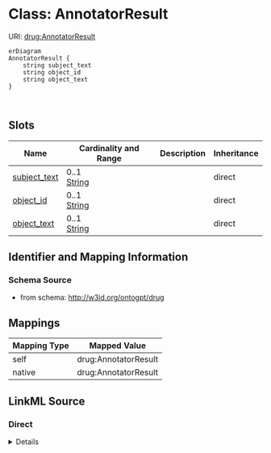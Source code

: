 # Class: AnnotatorResult



URI: [drug:AnnotatorResult](http://w3id.org/ontogpt/drug/AnnotatorResult)


```mermaid
erDiagram
AnnotatorResult {
    string subject_text  
    string object_id  
    string object_text  
}



```



<!-- no inheritance hierarchy -->


## Slots

| Name | Cardinality and Range | Description | Inheritance |
| ---  | --- | --- | --- |
| [subject_text](subject_text.md) | 0..1 <br/> [String](String.md) |  | direct |
| [object_id](object_id.md) | 0..1 <br/> [String](String.md) |  | direct |
| [object_text](object_text.md) | 0..1 <br/> [String](String.md) |  | direct |









## Identifier and Mapping Information







### Schema Source


* from schema: http://w3id.org/ontogpt/drug





## Mappings

| Mapping Type | Mapped Value |
| ---  | ---  |
| self | drug:AnnotatorResult |
| native | drug:AnnotatorResult |





## LinkML Source

<!-- TODO: investigate https://stackoverflow.com/questions/37606292/how-to-create-tabbed-code-blocks-in-mkdocs-or-sphinx -->

### Direct

<details>
```yaml
name: AnnotatorResult
from_schema: http://w3id.org/ontogpt/drug
rank: 1000
attributes:
  subject_text:
    name: subject_text
    from_schema: http://w3id.org/ontogpt/drug
    rank: 1000
  object_id:
    name: object_id
    from_schema: http://w3id.org/ontogpt/drug
    rank: 1000
  object_text:
    name: object_text
    from_schema: http://w3id.org/ontogpt/drug
    rank: 1000

```
</details>

### Induced

<details>
```yaml
name: AnnotatorResult
from_schema: http://w3id.org/ontogpt/drug
rank: 1000
attributes:
  subject_text:
    name: subject_text
    from_schema: http://w3id.org/ontogpt/drug
    rank: 1000
    alias: subject_text
    owner: AnnotatorResult
    domain_of:
    - AnnotatorResult
    range: string
  object_id:
    name: object_id
    from_schema: http://w3id.org/ontogpt/drug
    rank: 1000
    alias: object_id
    owner: AnnotatorResult
    domain_of:
    - AnnotatorResult
    range: string
  object_text:
    name: object_text
    from_schema: http://w3id.org/ontogpt/drug
    rank: 1000
    alias: object_text
    owner: AnnotatorResult
    domain_of:
    - AnnotatorResult
    range: string

```
</details>